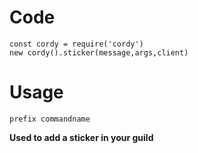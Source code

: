 # Code
```
const cordy = require('cordy')
new cordy().sticker(message,args,client)
```
# Usage
```
prefix commandname 
```
**Used to add a sticker in your guild**